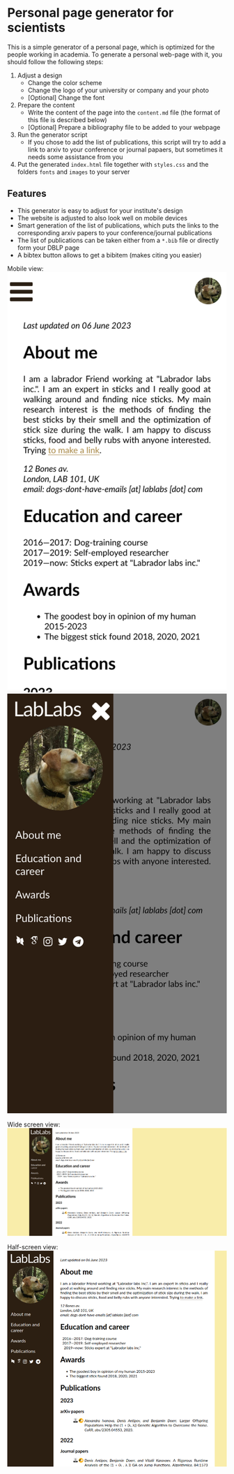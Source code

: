 # Personal page generator for scientists

This is a simple generator of a personal page, which is optimized for the people working in academia. To generate a personal web-page with it, you should follow the following steps:

1. Adjust a design
    - Change the color scheme
    - Change the logo of your university or company and your photo
    - \[Optional\] Change the font
2. Prepare the content
    - Write the content of the page into the `content.md` file (the format of this file is described below)
    - \[Optional\] Prepare a bibliography file to be added to your webpage
3. Run the generator script
    - If you chose to add the list of publications, this script will try to add a link to arxiv to your conference or journal papaers, but sometimes it needs some assistance from you
4. Put the generated `index.html` file together with `styles.css` and the folders `fonts` and `images` to your server
 
## Features

- This generator is easy to adjust for your institute's design
- The website is adjusted to also look well on mobile devices
- Smart generation of the list of publications, which puts the links to the corresponding arxiv papers to your conference/journal publications
- The list of publications can be taken either from a `*.bib` file or directly form your DBLP page 
- A bibtex button allows to get a bibitem (makes citing you easier)

Mobile view: ![mobile view 1](screenshots/mobile.png) ![mobile view 1](screenshots/mobile-menu.png)
 
Wide screen view:
![Wide screen view](screenshots/desktop.png)

Half-screen view:
![Half screen view](screenshots/desktop-half.png)
